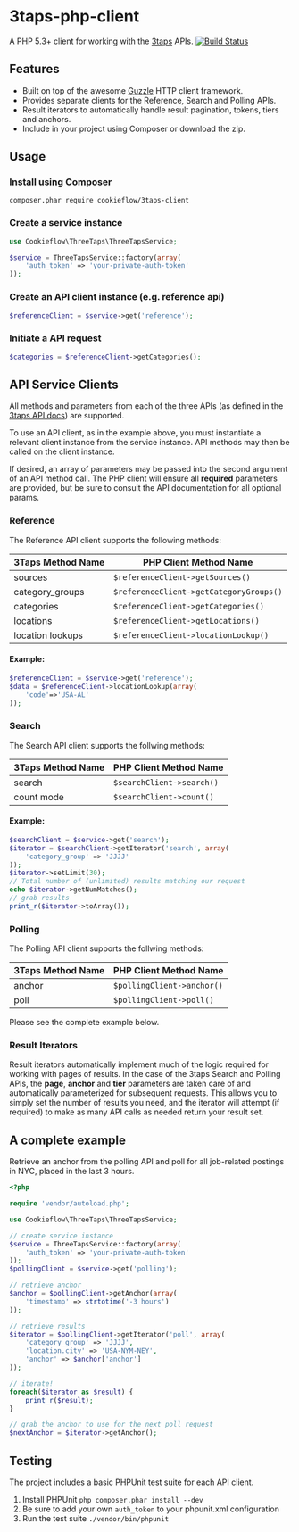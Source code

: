 3taps-php-client
================

A PHP 5.3+ client for working with the [3taps](https://3taps.com) APIs.
[![Build Status](https://travis-ci.org/cookieflow/3taps-php-client.png?branch=master)](https://travis-ci.org/cookieflow/3taps-php-client)

## Features

* Built on top of the awesome [Guzzle](http://guzzlephp.org) HTTP client framework.
* Provides separate clients for the Reference, Search and Polling APIs.
* Result iterators to automatically handle result pagination, tokens, tiers and anchors.
* Include in your project using Composer or download the zip.

## Usage

### Install using Composer
```
composer.phar require cookieflow/3taps-client
```

### Create a service instance

```php
use Cookieflow\ThreeTaps\ThreeTapsService;

$service = ThreeTapsService::factory(array(
	'auth_token' => 'your-private-auth-token'
));
```
### Create an API client instance (e.g. reference api)
```php
$referenceClient = $service->get('reference');
```

### Initiate a API request

```php
$categories = $referenceClient->getCategories();
```

## API Service Clients

All methods and parameters from each of the three APIs (as defined in the [3taps API docs](http://docs.3taps.com/)) are supported.

To use an API client, as in the example above, you must instantiate a relevant client instance from the service instance. API methods may then be called on the client instance.

If desired, an array of parameters may be passed into the second argument of an API method call. The PHP client will ensure all **required** parameters are provided, but be sure to consult the API documentation for all optional params.

### Reference
The Reference API client supports the following methods:

3Taps Method Name | PHP Client Method Name
--- | ---
sources | `$referenceClient->getSources()`
category_groups | `$referenceClient->getCategoryGroups()`
categories | `$referenceClient->getCategories()`
locations | `$referenceClient->getLocations()`
location lookups | `$referenceClient->locationLookup()`

#### Example:
```php
$referenceClient = $service->get('reference');
$data = $referenceClient->locationLookup(array(
	'code'=>'USA-AL'
));
```
### Search
The Search API client supports the follwing methods:

3Taps Method Name | PHP Client Method Name
--- | ---
search | `$searchClient->search()`
count mode | `$searchClient->count()`

#### Example:
```php
$searchClient = $service->get('search');
$iterator = $searchClient->getIterator('search', array(
	'category_group' => 'JJJJ'
));
$iterator->setLimit(30);
// Total number of (unlimited) results matching our request
echo $iterator->getNumMatches();
// grab results
print_r($iterator->toArray());
```
### Polling
The Polling API client supports the follwing methods:

3Taps Method Name | PHP Client Method Name
--- | ---
anchor | `$pollingClient->anchor()`
poll | `$pollingClient->poll()`

Please see the complete example below.

### Result Iterators
Result iterators automatically implement much of the logic required for working with pages of results. In the case of the 3taps Search and Polling APIs, the **page**, **anchor** and **tier** parameters are taken care of and automatically parameterized for subsequent requests. This allows you to simply set the number of results you need, and the iterator will attempt (if required) to make as many API calls as needed return your result set.

## A complete example
Retrieve an anchor from the polling API and poll for all job-related postings in NYC, placed in the last 3 hours.

```php
<?php

require 'vendor/autoload.php';

use Cookieflow\ThreeTaps\ThreeTapsService;

// create service instance
$service = ThreeTapsService::factory(array(
	'auth_token' => 'your-private-auth-token'
));
$pollingClient = $service->get('polling');

// retrieve anchor
$anchor = $pollingClient->getAnchor(array(
	'timestamp' => strtotime('-3 hours')
));

// retrieve results
$iterator = $pollingClient->getIterator('poll', array(
	'category_group' => 'JJJJ',
	'location.city' => 'USA-NYM-NEY',
	'anchor' => $anchor['anchor']
));

// iterate!
foreach($iterator as $result) {
	print_r($result);
}

// grab the anchor to use for the next poll request
$nextAnchor = $iterator->getAnchor();
```
## Testing

The project includes a basic PHPUnit test suite for each API client.

1. Install PHPUnit `php composer.phar install --dev`
2. Be sure to add your own `auth_token` to your phpunit.xml configuration
3. Run the test suite `./vendor/bin/phpunit`
